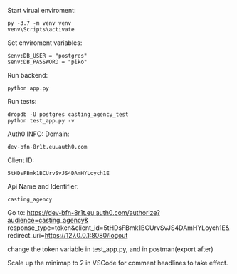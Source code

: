 
Start virual enviroment:
```
py -3.7 -m venv venv
venv\Scripts\activate
```

Set enviroment variables:
```
$env:DB_USER = "postgres"
$env:DB_PASSWORD = "piko"
```

Run backend:
```
python app.py
```

Run tests:
```
dropdb -U postgres casting_agency_test
python test_app.py -v
```

Auth0 INFO:
Domain:
```
dev-bfn-8r1t.eu.auth0.com
```
Client ID:
```
5tHDsFBmk1BCUrvSvJS4DAmHYLoych1E
```
Api Name and Identifier:
```
casting_agency
```

Go to:
https://dev-bfn-8r1t.eu.auth0.com/authorize?audience=casting_agency&
response_type=token&client_id=5tHDsFBmk1BCUrvSvJS4DAmHYLoych1E&redirect_uri=https://127.0.0.1:8080/logout

change the token variable in test_app.py, and in postman(export after)

Scale up the minimap to 2 in VSCode for comment headlines to take effect.
